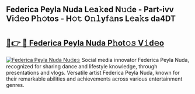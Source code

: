 ## Federica Peyla Nuda L𝚎a𝚔ed N𝚞𝚍e - Part-ivv Vi𝚍𝚎o P𝚑𝚘tos - H𝚘𝚝 O𝚗𝚕yf𝚊ns L𝚎a𝚔s da4DT

# <h2><a href="http://kf6gfb.oniu.top/?m=Federica+Peyla+Nuda">🔗👉 🔴 Federica Peyla Nuda P𝚑ot𝚘𝚜 V𝚒d𝚎o</a></h2>

[![Federica Peyla Nuda Nu𝚍e𝚜](https://i.imgur.com/0qMVB7G.gif)](http://kf6gfb.oniu.top/?m=Federica+Peyla+Nuda)
Social media innovator Federica Peyla Nuda, recognized for sharing dance and lifestyle knowledge, through presentations and vlogs. Versatile artist Federica Peyla Nuda, known for their remarkable abilities and achievements across various entertainment genres.  
